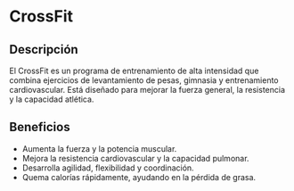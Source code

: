 # CrossFit


## Descripción
El CrossFit es un programa de entrenamiento de alta intensidad que combina ejercicios de levantamiento de pesas, gimnasia y entrenamiento cardiovascular. Está diseñado para mejorar la fuerza general, la resistencia y la capacidad atlética.

## Beneficios
- Aumenta la fuerza y la potencia muscular.
- Mejora la resistencia cardiovascular y la capacidad pulmonar.
- Desarrolla agilidad, flexibilidad y coordinación.
- Quema calorías rápidamente, ayudando en la pérdida de grasa.
